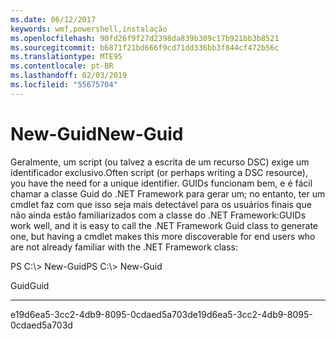 ```yaml
---
ms.date: 06/12/2017
keywords: wmf,powershell,instalação
ms.openlocfilehash: 90fd26f9f27d2398da839b309c17b921bb3b8521
ms.sourcegitcommit: b6871f21bd666f9cd71dd336bb3f844cf472b56c
ms.translationtype: MTE95
ms.contentlocale: pt-BR
ms.lasthandoff: 02/03/2019
ms.locfileid: "55675704"
---
```

# <a name="new-guid"></a><span data-ttu-id="9484a-102">New-Guid</span><span class="sxs-lookup"><span data-stu-id="9484a-102">New-Guid</span></span>
<span data-ttu-id="9484a-103">Geralmente, um script (ou talvez a escrita de um recurso DSC) exige um identificador exclusivo.</span><span class="sxs-lookup"><span data-stu-id="9484a-103">Often script (or perhaps writing a DSC resource), you have the need for a unique identifier.</span></span> <span data-ttu-id="9484a-104">GUIDs funcionam bem, e é fácil chamar a classe Guid do .NET Framework para gerar um; no entanto, ter um cmdlet faz com que isso seja mais detectável para os usuários finais que não ainda estão familiarizados com a classe do .NET Framework:</span><span class="sxs-lookup"><span data-stu-id="9484a-104">GUIDs work well, and it is easy to call the .NET Framework Guid class to generate one, but having a cmdlet makes this more discoverable for end users who are not already familiar with the .NET Framework class:</span></span>

<span data-ttu-id="9484a-105">PS C:\\&gt; New-Guid</span><span class="sxs-lookup"><span data-stu-id="9484a-105">PS C:\\&gt; New-Guid</span></span>

<span data-ttu-id="9484a-106">Guid</span><span class="sxs-lookup"><span data-stu-id="9484a-106">Guid</span></span>

----

<span data-ttu-id="9484a-107">e19d6ea5-3cc2-4db9-8095-0cdaed5a703d</span><span class="sxs-lookup"><span data-stu-id="9484a-107">e19d6ea5-3cc2-4db9-8095-0cdaed5a703d</span></span>
